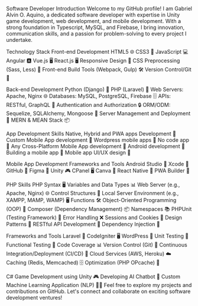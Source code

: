 Software Developer
Introduction
Welcome to my GitHub profile! I am Gabriel Alvin O. Aquino, a dedicated software developer with expertise in Unity game development, web development, and mobile development. With a strong foundation in Typescript, MySQL, and Firebase, I bring innovation, communication skills, and a passion for problem-solving to every project I undertake.

Technology Stack
Front-end Development
HTML5 🌐
CSS3 🎨
JavaScript 💻
Angular 🅰️
Vue.js 🖥️
React.js 🖥️
Responsive Design 📱
CSS Preprocessing (Sass, Less) 🎨
Front-end Build Tools (Webpack, Gulp) 🛠️
Version Control/Git 📝


Back-end Development
Python (Django) 🐍
PHP (Laravel) 🚀
Web Servers: Apache, Nginx 🌐
Databases: MySQL, PostgreSQL, Firebase 🗄️
APIs: RESTful, GraphQL 🔄
Authentication and Authorization 🔒
ORM/ODM: Sequelize, SQLAlchemy, Mongoose 🔄
Server Management and Deployment 🚀
MERN & MEAN Stack 📦


App Development Skills
Native, Hybrid and PWA apps Development 📱
Custom Mobile App development 📱
Wordpress mobile apps 📱
No code app 📱
Any Cross-Platform Mobile App development 📱
Android development 📱
Building a mobile app 📱
Mobile app UI/UX design 📱

Mobile App Development Frameworks and Tools
Android Studio 📱
Xcode 📱
GitHub 📝
Figma 🎨
Unity 🎮
CPanel 🖥️
Canva 🎨
React Native  📱
PWA Builder 📱


PHP Skills
PHP Syntax 🖥️
Variables and Data Types 📊
Web Server (e.g., Apache, Nginx) 🌐
Control Structures 🔄
Local Server Environment (e.g., XAMPP, MAMP, WAMP) 🖥️
Functions 🛠️
Object-Oriented Programming (OOP) 🧬
Composer (Dependency Management) 📦
Namespaces 📚
PHPUnit (Testing Framework) 🧪
Error Handling ❌
Sessions and Cookies 🍪
Design Patterns 🎨
RESTful API Development 🔄
Dependency Injection 💉


Frameworks and Tools
Laravel 🚀
CodeIgniter 🖥️
WordPress 📝
Unit Testing 🧪
Functional Testing 🧪
Code Coverage 📊
Version Control (Git) 📝
Continuous Integration/Deployment (CI/CD) 🔄
Cloud Services (AWS, Heroku) ☁️
Caching (Redis, Memcached) 🗄️
Optimization (PHP OPcache) 🚀



C# Game Development using Unity 🎮
Developing AI Chatbot 🤖
Custom Machine Learning Application (NLP) 🤖🧠
Feel free to explore my projects and contributions on GitHub. Let's connect and collaborate on exciting software development ventures!
